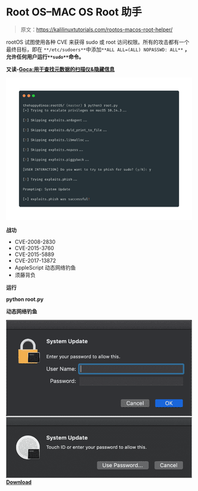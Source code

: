 # Root OS–MAC OS Root 助手

> 原文：<https://kalilinuxtutorials.com/rootos-macos-root-helper/>

rootOS 试图使用各种 CVE 来获得 sudo 或 root 访问权限。所有的攻击都有一个最终目标，即在 `**/etc/sudoers**`中添加`**ALL ALL=(ALL) NOPASSWD: ALL**` **，允许任何用户运行`**sudo**`命令。**

**又读-[Goca:用于查找元数据的扫描仪&隐藏信息](https://kalilinuxtutorials.com/goca-scanner-metadata/)**

![](img//ab4090c4b9228bb5ac92b9d44c7a97a2.png)

**战功**

*   CVE-2008-2830
*   CVE-2015-3760
*   CVE-2015-5889
*   CVE-2017-13872
*   AppleScript 动态网络钓鱼
*   须藤背负

**运行**

**python root.py**

**动态网络钓鱼**

![](img//b34837ba5b44fb0ed8f84e487a9a0d23.png)![](img//80cca56fa1fd251e9a46c19e6da86d7b.png)[**Download**](https://github.com/thehappydinoa/rootOS)